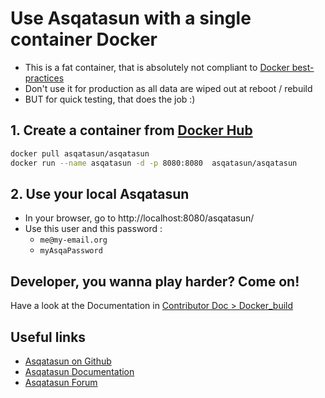 
# Use Asqatasun with a single container Docker

- This is a fat container, that is absolutely not compliant to [Docker best-practices](https://docs.docker.com/articles/dockerfile_best-practices/)
- Don't use it for production as all data are wiped out at reboot / rebuild
- BUT for quick testing, that does the job :)

## 1. Create a container from [Docker Hub](https://hub.docker.com/r/asqatasun/asqatasun/)

```sh
docker pull asqatasun/asqatasun  
docker run --name asqatasun -d -p 8080:8080  asqatasun/asqatasun  
```

## 2. Use your local Asqatasun

- In your browser, go to http://localhost:8080/asqatasun/ 
- Use this user and this password :
    - `me@my-email.org`
    - `myAsqaPassword`

## Developer, you wanna play harder? Come on!

Have a look at the Documentation in [Contributor Doc > Docker_build](../../30_Contributor_doc/Docker_build.md)

## Useful links

* [Asqatasun on Github](https://github.com/Asqatasun/Asqatasun)
* [Asqatasun Documentation](http://doc.asqatasun.org)
* [Asqatasun Forum](http://forum.asqatasun.org/)